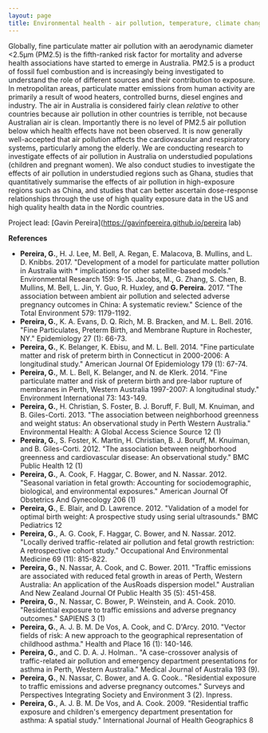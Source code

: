 ```yaml
---
layout: page
title: Environmental health - air pollution, temperature, climate change and the built environment
---
```


Globally, fine particulate matter air pollution with an aerodynamic diameter <2.5µm (PM2.5) is the fifth-ranked risk factor for mortality and adverse health associations have started to emerge in Australia. PM2.5 is a product of fossil fuel combustion and is increasingly being investigated to understand the role of different sources and their contribution to exposure. In metropolitan areas, particulate matter emissions from human activity are primarily a result of wood heaters, controlled burns, diesel engines and industry. The air in Australia is considered fairly clean *relative* to other countries because air pollution in other countries is terrible, not because Australian air is clean. Importantly there is no level of PM2.5 air pollution below which health effects have not been observed. It is now generally well-accepted that air pollution affects the cardiovascular and respiratory systems, particularly among the elderly. We are conducting research to investigate effects of air pollution in Australia on understudied populations (children and pregnant women). We also conduct studies to investigate the effects of air pollution in understudied regions such as Ghana, studies that quantitatively summarise the effects of air pollution in high-exposure regions such as China, and studies that can better ascertain dose-response relationships through the use of high quality exposure data in the US and high quality health data in the Nordic countries.

Project lead: [Gavin Pereira](https://gavinfpereira.github.io/pereira lab)

**References**
* **Pereira, G.**, H. J. Lee, M. Bell, A. Regan, E. Malacova, B. Mullins, and L. D. Knibbs. 2017. "Development of a model for particulate matter pollution in Australia with * implications for other satellite-based models." Environmental Research 159: 9-15.
Jacobs, M., G. Zhang, S. Chen, B. Mullins, M. Bell, L. Jin, Y. Guo, R. Huxley, and **G. Pereira.** 2017. "The association between ambient air pollution and selected adverse pregnancy outcomes in China: A systematic review." Science of the Total Environment 579: 1179-1192.
* **Pereira, G.**, K. A. Evans, D. Q. Rich, M. B. Bracken, and M. L. Bell. 2016. "Fine Particulates, Preterm Birth, and Membrane Rupture in Rochester, NY." Epidemiology 27 (1): 66-73.
* **Pereira, G.**, K. Belanger, K. Ebisu, and M. L. Bell. 2014. "Fine particulate matter and risk of preterm birth in Connecticut in 2000-2006: A longitudinal study." American Journal Of Epidemiology 179 (1): 67-74.
* **Pereira, G.**, M. L. Bell, K. Belanger, and N. de Klerk. 2014. "Fine particulate matter and risk of preterm birth and pre-labor rupture of membranes in Perth, Western Australia 1997-2007: A longitudinal study." Environment International 73: 143-149.
* **Pereira, G.**, H. Christian, S. Foster, B. J. Boruff, F. Bull, M. Knuiman, and B. Giles-Corti. 2013. "The association between neighborhood greenness and weight status: An observational study in Perth Western Australia." Environmental Health: A Global Access Science Source 12 (1)
* **Pereira, G.**, S. Foster, K. Martin, H. Christian, B. J. Boruff, M. Knuiman, and B. Giles-Corti. 2012. "The association between neighborhood greenness and cardiovascular disease: An observational study." BMC Public Health 12 (1)
* **Pereira, G.**, A. Cook, F. Haggar, C. Bower, and N. Nassar. 2012. "Seasonal variation in fetal growth: Accounting for sociodemographic, biological, and environmental exposures." American Journal Of Obstetrics And Gynecology 206 (1)
* **Pereira, G.**, E. Blair, and D. Lawrence. 2012. "Validation of a model for optimal birth weight: A prospective study using serial ultrasounds." BMC Pediatrics 12
* **Pereira, G.**, A. G. Cook, F. Haggar, C. Bower, and N. Nassar. 2012. "Locally derived traffic-related air pollution and fetal growth restriction: A retrospective cohort study." Occupational And Environmental Medicine 69 (11): 815-822.
* **Pereira, G.**, N. Nassar, A. Cook, and C. Bower. 2011. "Traffic emissions are associated with reduced fetal growth in areas of Perth, Western Australia: An application of the AusRoads dispersion model." Australian And New Zealand Journal Of Public Health 35 (5): 451-458.
* **Pereira, G.**, N. Nassar, C. Bower, P. Weinstein, and A. Cook. 2010. "Residential exposure to traffic emissions and adverse pregnancy outcomes." SAPIENS 3 (1)
* **Pereira, G.**, A. J. B. M. De Vos, A. Cook, and C. D'Arcy. 2010. "Vector fields of risk: A new approach to the geographical representation of childhood asthma." Health and Place 16 (1): 140-146.
* **Pereira, G.**, and C. D. A. J. Holman.. "A case-crossover analysis of traffic-related air pollution and emergency department presentations for asthma in Perth, Western Australia." Medical Journal of Australia 193 (9).
* **Pereira, G.**, N. Nassar, C. Bower, and A. G. Cook.. "Residential exposure to traffic emissions and adverse pregnancy outcomes." Surveys and Perspectives Integrating Society and Environment 3 (2). Inpress.
* **Pereira, G.**, A. J. B. M. De Vos, and A. Cook. 2009. "Residential traffic exposure and children's emergency department presentation for asthma: A spatial study." International Journal of Health Geographics 8
